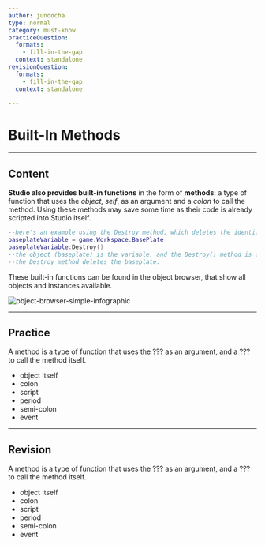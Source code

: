 ```yaml
---
author: junoocha
type: normal
category: must-know
practiceQuestion:
  formats:
    - fill-in-the-gap
  context: standalone
revisionQuestion:
  formats:
    - fill-in-the-gap
  context: standalone

---
```


# Built-In Methods
---

## Content

**Studio also provides built-in functions** in the form of **methods**: a type of function that uses the *object, self*, as an argument and a *colon* to call the method. Using these methods may save some time as their code is already scripted into Studio itself.

```lua
--here's an example using the Destroy method, which deletes the identified object.
baseplateVariable = game.Workspace.BasePlate
baseplateVariable:Destroy()
--the object (baseplate) is the variable, and the Destroy() method is called using the colon
--the Destroy method deletes the baseplate.
```
These built-in functions can be found in the object browser, that show all objects and instances available.

![object-browser-simple-infographic](https://img.enkipro.com/a6647a6fa5097bd5111f6105e1b9e807.png)

---

## Practice

A method is a type of function that uses the ??? as an argument, and a ??? to call the method itself.

- object itself
- colon
- script
- period
- semi-colon
- event


---

## Revision

A method is a type of function that uses the ??? as an argument, and a ??? to call the method itself.

- object itself
- colon
- script
- period
- semi-colon
- event
